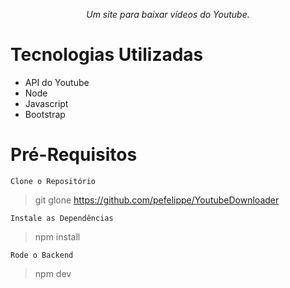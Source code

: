 <img src="">

<p align="center">
    <i>Um site para baixar vídeos do Youtube.</i>
</p>

# Tecnologias Utilizadas
- API do Youtube
- Node
- Javascript
- Bootstrap

# Pré-Requisitos

`Clone o Repositório`
> git glone https://github.com/pefelippe/YoutubeDownloader

`Instale as Dependências`
> npm install

`Rode o Backend`
> npm dev
